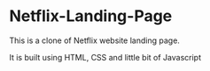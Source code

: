 # Netflix-Landing-Page
This is a clone of Netflix website landing page.

It is built using HTML, CSS and little bit of Javascript
